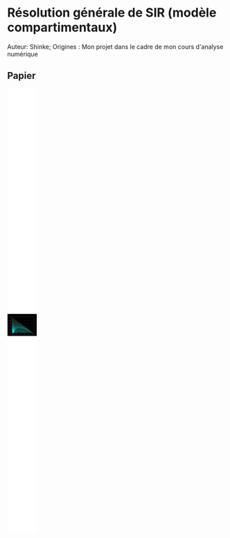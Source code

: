 # Résolution générale de SIR (modèle compartimentaux)
Auteur: Shinke; Origines : Mon projet dans le cadre de mon cours d'analyse numérique
## Papier
![](https://github.com/Clevyyy/Science-Etonnante-Community-Programs/blob/5c82377ba9f46e1045b50c87c956341f28459090/Math%C3%A9matiques/SIR%20(mod%C3%A8le%20compartimentaux)/png_shinke_SIR.png)
